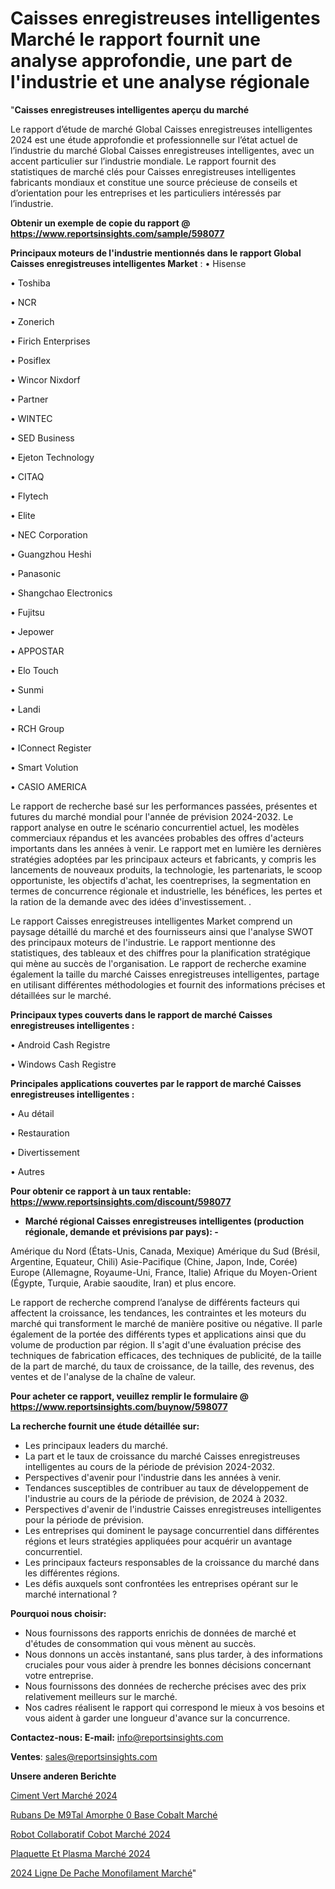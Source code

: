 # Caisses enregistreuses intelligentes Marché le rapport fournit une analyse approfondie, une part de l'industrie et une analyse régionale

"<strong>Caisses enregistreuses intelligentes aperçu du marché</strong>

Le rapport d’étude de marché Global Caisses enregistreuses intelligentes 2024 est une étude approfondie et professionnelle sur l’état actuel de l’industrie du marché Global Caisses enregistreuses intelligentes, avec un accent particulier sur l’industrie mondiale. Le rapport fournit des statistiques de marché clés pour Caisses enregistreuses intelligentes fabricants mondiaux et constitue une source précieuse de conseils et d’orientation pour les entreprises et les particuliers intéressés par l’industrie.

<strong>Obtenir un exemple de copie du rapport @ <a href=https://www.reportsinsights.com/sample/598077>https://www.reportsinsights.com/sample/598077</a></strong>

<strong>Principaux moteurs de l'industrie mentionnés dans le rapport Global Caisses enregistreuses intelligentes Market</strong> :
• Hisense

• Toshiba

• NCR

• Zonerich

• Firich Enterprises

• Posiflex

• Wincor Nixdorf

• Partner

• WINTEC

• SED Business

• Ejeton Technology

• CITAQ

• Flytech

• Elite

• NEC Corporation

• Guangzhou Heshi

• Panasonic

• Shangchao Electronics

• Fujitsu

• Jepower

• APPOSTAR

• Elo Touch 

• Sunmi

• Landi

• RCH Group

• IConnect Register

• Smart Volution

• CASIO AMERICA

Le rapport de recherche basé sur les performances passées, présentes et futures du marché mondial pour l'année de prévision 2024-2032. Le rapport analyse en outre le scénario concurrentiel actuel, les modèles commerciaux répandus et les avancées probables des offres d'acteurs importants dans les années à venir. Le rapport met en lumière les dernières stratégies adoptées par les principaux acteurs et fabricants, y compris les lancements de nouveaux produits, la technologie, les partenariats, le scoop opportuniste, les objectifs d'achat, les coentreprises, la segmentation en termes de concurrence régionale et industrielle, les bénéfices, les pertes et la ration de la demande avec des idées d'investissement. .

Le rapport Caisses enregistreuses intelligentes Market comprend un paysage détaillé du marché et des fournisseurs ainsi que l'analyse SWOT des principaux moteurs de l'industrie. Le rapport mentionne des statistiques, des tableaux et des chiffres pour la planification stratégique qui mène au succès de l'organisation. Le rapport de recherche examine également la taille du marché Caisses enregistreuses intelligentes, partage en utilisant différentes méthodologies et fournit des informations précises et détaillées sur le marché.

<strong>Principaux types couverts dans le rapport de marché Caisses enregistreuses intelligentes :</strong>

• Android Cash Registre

• Windows Cash Registre

<strong>Principales applications couvertes par le rapport de marché Caisses enregistreuses intelligentes :</strong>

• Au détail

• Restauration

• Divertissement

• Autres

<strong>Pour obtenir ce rapport à un taux rentable: <a href=https://www.reportsinsights.com/discount/598077>https://www.reportsinsights.com/discount/598077</a></strong>
<ul>
  <li><strong>Marché régional Caisses enregistreuses intelligentes (production régionale, demande et prévisions par pays): -</strong></li>
</ul>
Amérique du Nord (États-Unis, Canada, Mexique)
Amérique du Sud (Brésil, Argentine, Equateur, Chili)
Asie-Pacifique (Chine, Japon, Inde, Corée)
Europe (Allemagne, Royaume-Uni, France, Italie)
Afrique du Moyen-Orient (Égypte, Turquie, Arabie saoudite, Iran) et plus encore.

Le rapport de recherche comprend l’analyse de différents facteurs qui affectent la croissance, les tendances, les contraintes et les moteurs du marché qui transforment le marché de manière positive ou négative. Il parle également de la portée des différents types et applications ainsi que du volume de production par région. Il s'agit d'une évaluation précise des techniques de fabrication efficaces, des techniques de publicité, de la taille de la part de marché, du taux de croissance, de la taille, des revenus, des ventes et de l'analyse de la chaîne de valeur.

<strong>Pour acheter ce rapport, veuillez remplir le formulaire @   <a href=https://www.reportsinsights.com/buynow/598077>https://www.reportsinsights.com/buynow/598077</a></strong>

<strong>La recherche fournit une étude détaillée sur:</strong>
<ul>
  <li>Les principaux leaders du marché.</li>
  <li>La part et le taux de croissance du marché Caisses enregistreuses intelligentes au cours de la période de prévision 2024-2032.</li>
  <li>Perspectives d'avenir pour l'industrie dans les années à venir.</li>
  <li>Tendances susceptibles de contribuer au taux de développement de l'industrie au cours de la période de prévision, de 2024 à 2032.</li>
  <li>Perspectives d'avenir de l'industrie Caisses enregistreuses intelligentes pour la période de prévision.</li>
  <li>Les entreprises qui dominent le paysage concurrentiel dans différentes régions et leurs stratégies appliquées pour acquérir un avantage concurrentiel.</li>
  <li>Les principaux facteurs responsables de la croissance du marché dans les différentes régions.</li>
  <li>Les défis auxquels sont confrontées les entreprises opérant sur le marché international ?</li>
</ul>
<strong>Pourquoi nous choisir:</strong>
<ul>
  <li>Nous fournissons des rapports enrichis de données de marché et d'études de consommation qui vous mènent au succès.</li>
  <li>Nous donnons un accès instantané, sans plus tarder, à des informations cruciales pour vous aider à prendre les bonnes décisions concernant votre entreprise.</li>
  <li>Nous fournissons des données de recherche précises avec des prix relativement meilleurs sur le marché.</li>
  <li>Nos cadres réalisent le rapport qui correspond le mieux à vos besoins et vous aident à garder une longueur d'avance sur la concurrence.</li>
</ul>
<strong>Contactez-nous:
</strong><strong>E-mail:</strong> <a href=mailto:info@reportsinsights.com>info@reportsinsights.com</a>

<strong>Ventes</strong>: <a href=mailto:sales@reportsinsights.com>sales@reportsinsights.com</a>

<strong>Unsere anderen Berichte</strong>

<a href=https://www.linkedin.com/pulse/ciment-vert-marchéperspectives-futures-croissance-tendances-htylc/>Ciment Vert Marché 2024</a>

<a href=https://www.linkedin.com/pulse/rubans-de-m%C3%A9tal-amorphe-%C3%A0-base-cobalt-march%C3%A9-8rhtc/>Rubans De M9Tal Amorphe 0 Base Cobalt Marché</a>

<a href=https://www.linkedin.com/pulse/robot-collaboratif-cobot-marché-2024-possibilités-m3src/>Robot Collaboratif Cobot Marché 2024</a>

<a href=https://www.linkedin.com/pulse/plaquette-et-plasma-marchétendances-émergentes-qklbe/>Plaquette Et Plasma Marché 2024</a>

<a href=https://www.linkedin.com/pulse/2024-ligne-de-p%C3%AAche-monofilament-march%C3%A9-vfmsc/>2024 Ligne De Pache Monofilament Marché</a>"

